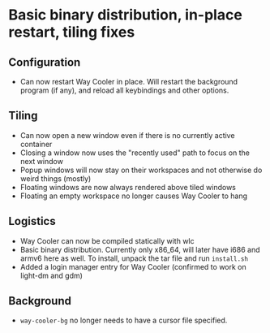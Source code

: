 # Basic binary distribution, in-place restart, tiling fixes

## Configuration
- Can now restart Way Cooler in place. Will restart the background program (if any), and reload all keybindings and other options.

## Tiling
- Can now open a new window even if there is no currently active container
- Closing a window now uses the "recently used" path to focus on the next window
- Popup windows will now stay on their workspaces and not otherwise do weird things (mostly)
- Floating windows are now always rendered above tiled windows
- Floating an empty workspace no longer causes Way Cooler to hang

## Logistics
- Way Cooler can now be compiled statically with wlc 
- Basic binary distribution. Currently only x86_64,  will later have i686 and armv6 here as well. To install, unpack the tar file and run `install.sh`
- Added a login manager entry for Way Cooler (confirmed to work on light-dm and gdm)

## Background
- `way-cooler-bg` no longer needs to have a cursor file specified.
